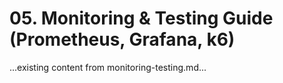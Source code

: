 # 05. Monitoring & Testing Guide (Prometheus, Grafana, k6)

...existing content from monitoring-testing.md...

